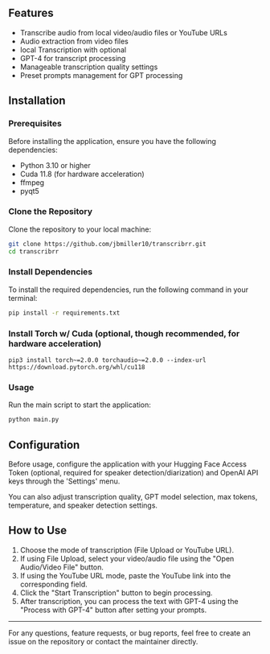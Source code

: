 ## Features

- Transcribe audio from local video/audio files or YouTube URLs
- Audio extraction from video files
- local Transcription with optional 
- GPT-4 for transcript processing
- Manageable transcription quality settings
- Preset prompts management for GPT processing

## Installation

### Prerequisites

Before installing the application, ensure you have the following dependencies:

- Python 3.10 or higher
- Cuda 11.8 (for hardware acceleration)
- ffmpeg
- pyqt5

### Clone the Repository

Clone the repository to your local machine:

```bash
git clone https://github.com/jbmiller10/transcribrr.git
cd transcribrr
```

### Install Dependencies

To install the required dependencies, run the following command in your terminal:

```bash
pip install -r requirements.txt
```

### Install Torch w/ Cuda (optional, though recommended, for hardware acceleration)
```pip3 install torch~=2.0.0 torchaudio~=2.0.0 --index-url https://download.pytorch.org/whl/cu118```

### Usage

Run the main script to start the application:

```bash
python main.py
```

## Configuration

Before usage, configure the application with your Hugging Face Access Token (optional, required for speaker detection/diarization) and OpenAI API keys through the 'Settings' menu.

You can also adjust transcription quality, GPT model selection, max tokens, temperature, and speaker detection settings.

## How to Use

1. Choose the mode of transcription (File Upload or YouTube URL).
2. If using File Upload, select your video/audio file using the "Open Audio/Video File" button.
3. If using the YouTube URL mode, paste the YouTube link into the corresponding field.
4. Click the "Start Transcription" button to begin processing.
5. After transcription, you can process the text with GPT-4 using the "Process with GPT-4" button after setting your prompts.



---

For any questions, feature requests, or bug reports, feel free to create an issue on the repository or contact the maintainer directly.
